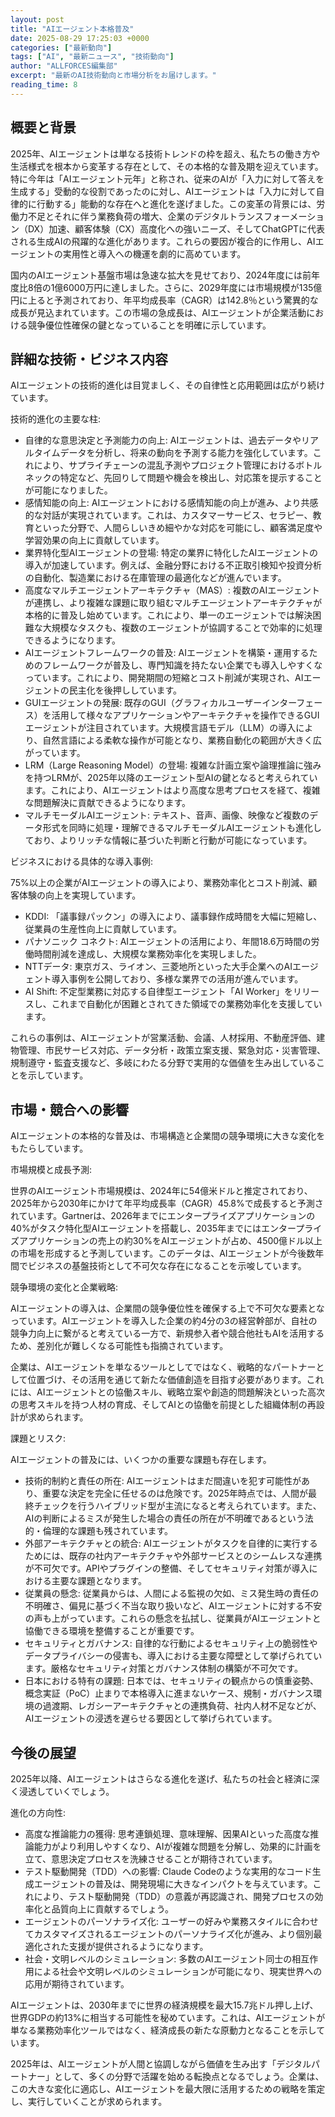 ```yaml
---
layout: post
title: "AIエージェント本格普及"
date: 2025-08-29 17:25:03 +0000
categories: ["最新動向"]
tags: ["AI", "最新ニュース", "技術動向"]
author: "ALLFORCES編集部"
excerpt: "最新のAI技術動向と市場分析をお届けします。"
reading_time: 8
---
```


## 概要と背景

2025年、AIエージェントは単なる技術トレンドの枠を超え、私たちの働き方や生活様式を根本から変革する存在として、その本格的な普及期を迎えています。特に今年は「AIエージェント元年」と称され、従来のAIが「入力に対して答えを生成する」受動的な役割であったのに対し、AIエージェントは「入力に対して自律的に行動する」能動的な存在へと進化を遂げました。この変革の背景には、労働力不足とそれに伴う業務負荷の増大、企業のデジタルトランスフォーメーション（DX）加速、顧客体験（CX）高度化への強いニーズ、そしてChatGPTに代表される生成AIの飛躍的な進化があります。これらの要因が複合的に作用し、AIエージェントの実用性と導入への機運を劇的に高めています。

国内のAIエージェント基盤市場は急速な拡大を見せており、2024年度には前年度比8倍の1億6000万円に達しました。さらに、2029年度には市場規模が135億円に上ると予測されており、年平均成長率（CAGR）は142.8％という驚異的な成長が見込まれています。この市場の急成長は、AIエージェントが企業活動における競争優位性確保の鍵となっていることを明確に示しています。

## 詳細な技術・ビジネス内容

AIエージェントの技術的進化は目覚ましく、その自律性と応用範囲は広がり続けています。

技術的進化の主要な柱:

*   自律的な意思決定と予測能力の向上: AIエージェントは、過去データやリアルタイムデータを分析し、将来の動向を予測する能力を強化しています。これにより、サプライチェーンの混乱予測やプロジェクト管理におけるボトルネックの特定など、先回りして問題や機会を検出し、対応策を提示することが可能になりました。
*   感情知能の向上: AIエージェントにおける感情知能の向上が進み、より共感的な対話が実現されています。これは、カスタマーサービス、セラピー、教育といった分野で、人間らしいきめ細やかな対応を可能にし、顧客満足度や学習効果の向上に貢献しています。
*   業界特化型AIエージェントの登場: 特定の業界に特化したAIエージェントの導入が加速しています。例えば、金融分野における不正取引検知や投資分析の自動化、製造業における在庫管理の最適化などが進んでいます。
*   高度なマルチエージェントアーキテクチャ（MAS）: 複数のAIエージェントが連携し、より複雑な課題に取り組むマルチエージェントアーキテクチャが本格的に普及し始めています。これにより、単一のエージェントでは解決困難な大規模なタスクも、複数のエージェントが協調することで効率的に処理できるようになります。
*   AIエージェントフレームワークの普及: AIエージェントを構築・運用するためのフレームワークが普及し、専門知識を持たない企業でも導入しやすくなっています。これにより、開発期間の短縮とコスト削減が実現され、AIエージェントの民主化を後押ししています。
*   GUIエージェントの発展: 既存のGUI（グラフィカルユーザーインターフェース）を活用して様々なアプリケーションやアーキテクチャを操作できるGUIエージェントが注目されています。大規模言語モデル（LLM）の導入により、自然言語による柔軟な操作が可能となり、業務自動化の範囲が大きく広がっています。
*   LRM（Large Reasoning Model）の登場: 複雑な計画立案や論理推論に強みを持つLRMが、2025年以降のエージェント型AIの鍵となると考えられています。これにより、AIエージェントはより高度な思考プロセスを経て、複雑な問題解決に貢献できるようになります。
*   マルチモーダルAIエージェント: テキスト、音声、画像、映像など複数のデータ形式を同時に処理・理解できるマルチモーダルAIエージェントも進化しており、よりリッチな情報に基づいた判断と行動が可能になっています。

ビジネスにおける具体的な導入事例:

75%以上の企業がAIエージェントの導入により、業務効率化とコスト削減、顧客体験の向上を実現しています。

*   KDDI: 「議事録パックン」の導入により、議事録作成時間を大幅に短縮し、従業員の生産性向上に貢献しています。
*   パナソニック コネクト: AIエージェントの活用により、年間18.6万時間の労働時間削減を達成し、大規模な業務効率化を実現しました。
*   NTTデータ: 東京ガス、ライオン、三菱地所といった大手企業へのAIエージェント導入事例を公開しており、多様な業界での活用が進んでいます。
*   AI Shift: 不定型業務に対応する自律型エージェント「AI Worker」をリリースし、これまで自動化が困難とされてきた領域での業務効率化を支援しています。

これらの事例は、AIエージェントが営業活動、会議、人材採用、不動産評価、建物管理、市民サービス対応、データ分析・政策立案支援、緊急対応・災害管理、規制遵守・監査支援など、多岐にわたる分野で実用的な価値を生み出していることを示しています。

## 市場・競合への影響

AIエージェントの本格的な普及は、市場構造と企業間の競争環境に大きな変化をもたらしています。

市場規模と成長予測:

世界のAIエージェント市場規模は、2024年に54億米ドルと推定されており、2025年から2030年にかけて年平均成長率（CAGR）45.8%で成長すると予測されています。Gartnerは、2026年までにエンタープライズアプリケーションの40%がタスク特化型AIエージェントを搭載し、2035年までにはエンタープライズアプリケーションの売上の約30%をAIエージェントが占め、4500億ドル以上の市場を形成すると予測しています。このデータは、AIエージェントが今後数年間でビジネスの基盤技術として不可欠な存在になることを示唆しています。

競争環境の変化と企業戦略:

AIエージェントの導入は、企業間の競争優位性を確保する上で不可欠な要素となっています。AIエージェントを導入した企業の約4分の3の経営幹部が、自社の競争力向上に繋がると考えている一方で、新規参入者や競合他社もAIを活用するため、差別化が難しくなる可能性も指摘されています。

企業は、AIエージェントを単なるツールとしてではなく、戦略的なパートナーとして位置づけ、その活用を通じて新たな価値創造を目指す必要があります。これには、AIエージェントとの協働スキル、戦略立案や創造的問題解決といった高次の思考スキルを持つ人材の育成、そしてAIとの協働を前提とした組織体制の再設計が求められます。

課題とリスク:

AIエージェントの普及には、いくつかの重要な課題も存在します。

*   技術的制約と責任の所在: AIエージェントはまだ間違いを犯す可能性があり、重要な決定を完全に任せるのは危険です。2025年時点では、人間が最終チェックを行うハイブリッド型が主流になると考えられています。また、AIの判断によるミスが発生した場合の責任の所在が不明確であるという法的・倫理的な課題も残されています。
*   外部アーキテクチャとの統合: AIエージェントがタスクを自律的に実行するためには、既存の社内アーキテクチャや外部サービスとのシームレスな連携が不可欠です。APIやプラグインの整備、そしてセキュリティ対策が導入における主要な課題となります。
*   従業員の懸念: 従業員からは、人間による監視の欠如、ミス発生時の責任の不明確さ、偏見に基づく不当な取り扱いなど、AIエージェントに対する不安の声も上がっています。これらの懸念を払拭し、従業員がAIエージェントと協働できる環境を整備することが重要です。
*   セキュリティとガバナンス: 自律的な行動によるセキュリティ上の脆弱性やデータプライバシーの侵害も、導入における主要な障壁として挙げられています。厳格なセキュリティ対策とガバナンス体制の構築が不可欠です。
*   日本における特有の課題: 日本では、セキュリティの観点からの慎重姿勢、概念実証（PoC）止まりで本格導入に進まないケース、規制・ガバナンス環境の過渡期、レガシーアーキテクチャとの連携負荷、社内人材不足などが、AIエージェントの浸透を遅らせる要因として挙げられています。

## 今後の展望

2025年以降、AIエージェントはさらなる進化を遂げ、私たちの社会と経済に深く浸透していくでしょう。

進化の方向性:

*   高度な推論能力の獲得: 思考連鎖処理、意味理解、因果AIといった高度な推論能力がより利用しやすくなり、AIが複雑な問題を分解し、効果的に計画を立て、意思決定プロセスを洗練させることが期待されています。
*   テスト駆動開発（TDD）への影響: Claude Codeのような実用的なコード生成エージェントの普及は、開発現場に大きなインパクトを与えています。これにより、テスト駆動開発（TDD）の意義が再認識され、開発プロセスの効率化と品質向上に貢献するでしょう。
*   エージェントのパーソナライズ化: ユーザーの好みや業務スタイルに合わせてカスタマイズされるエージェントのパーソナライズ化が進み、より個別最適化された支援が提供されるようになります。
*   社会・文明レベルのシミュレーション: 多数のAIエージェント同士の相互作用による社会や文明レベルのシミュレーションが可能になり、現実世界への応用が期待されています。

AIエージェントは、2030年までに世界の経済規模を最大15.7兆ドル押し上げ、世界GDPの約13%に相当する可能性を秘めています。これは、AIエージェントが単なる業務効率化ツールではなく、経済成長の新たな原動力となることを示しています。

2025年は、AIエージェントが人間と協調しながら価値を生み出す「デジタルパートナー」として、多くの分野で活躍を始める転換点となるでしょう。企業は、この大きな変化に適応し、AIエージェントを最大限に活用するための戦略を策定し、実行していくことが求められます。
